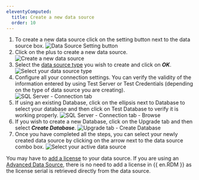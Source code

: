 ```yaml
---
eleventyComputed:
  title: Create a new data source
  order: 10
---
```

1. To create a new data source click on the setting button next to the data source box.
![Data Source Setting button](https://cdnweb.devolutions.net/docs/en/rdm/mac/clip10476.png)
1. Click on the plus to create a new data source.
![Create a new data source](https://cdnweb.devolutions.net/docs/en/rdm/mac/clip10477.png)
1. Select the [data source type](/rdm/mac/data-sources/data-sources-types/) you wish to create and click on ***OK***.
![Select your data source type](https://cdnweb.devolutions.net/docs/en/rdm/mac/clip10478.png)
1. Configure all your connection settings. You can verify the validity of the information entered by using Test Server or Test Credentials (depending on the type of data source you are creating).
![SQL Server - Connection tab](https://cdnweb.devolutions.net/docs/en/rdm/mac/clip10479.png)
1. If using an existing Database, click on the ellipsis next to Database to select your database and then click on Test Database to verify it is working properly.
![SQL Server - Connection tab - Browse](https://cdnweb.devolutions.net/docs/en/rdm/mac/clip10480.png)
1. If you wish to create a new Database, click on the Upgrade tab and then select ***Create Database***.
![Upgrade tab - Create Database](https://cdnweb.devolutions.net/docs/en/rdm/mac/clip10481.png)
1. Once you have completed all the steps, you can select your newly created data source by clicking on the arrow next to the data source combo box.
![Select your active data source](https://cdnweb.devolutions.net/docs/en/rdm/mac/clip10482.png)

You may have to [add a license](/rdm/mac/commands/administration/licenses/) to your data source. If you are using an [Advanced Data Source](/rdm/mac/data-sources/data-sources-types/advanced-data-sources/), there is no need to add a license in {{ en.RDM }} as the license serial is retrieved directly from the data source.

